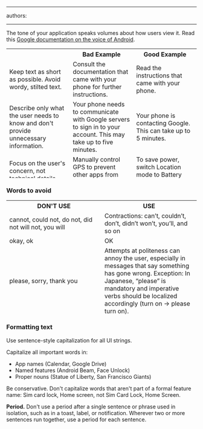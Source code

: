 

---
authors:

---




<span class='intro'> The tone of your application speaks volumes about how users view it. Read this <a href="http&#58;//developer.android.com/design/style/writing.html">Google documentation on the voice of Android</a>. </span>

<table width="670" height="342" cellspacing="0" class="ssw15-rteTable-default "><tbody><tr class="ssw15-rteTableHeaderRow-default"><th class="ssw15-rteTableHeaderEvenCol-default" style="width&#58;33.3333%;">​</th><th class="ssw15-rteTableHeaderOddCol-default" style="width&#58;33.3333%;">​Bad Example</th><th class="ssw15-rteTableHeaderEvenCol-default" style="width&#58;33.3333%;">​Good Example</th></tr><tr class="ssw15-rteTableOddRow-default"><td class="ssw15-rteTableEvenCol-default">Keep text as short as possible. Avoid wordy, stilted text​.</td><td class="ssw15-rteTableOddCol-default">Consult the documentation that came with your phone for further instructions.​</td><td class="ssw15-rteTableEvenCol-default">Read the instructions that came with your phone.</td></tr><tr class="ssw15-rteTableEvenRow-default"><td class="ssw15-rteTableEvenCol-default">Describe only what the user needs to know and don't provide unnecessary information.​</td><td class="ssw15-rteTableOddCol-default">​Your phone needs to communicate with Google servers to sign in to your account. This may take up to five minutes.</td><td class="ssw15-rteTableEvenCol-default">​Your phone is contacting Google. This can take up to 5 minutes.</td></tr><tr class="ssw15-rteTableOddRow-default"><td class="ssw15-rteTableEvenCol-default">​Focus on the user's concern, not technical details.</td><td class="ssw15-rteTableOddCol-default">Manually control GPS to prevent other apps from using it.​</td><td class="ssw15-rteTableEvenCol-default">​To save power, switch Location mode to Battery saving.</td></tr><tr class="ssw15-rteTableEvenRow-default"><td class="ssw15-rteTableEvenCol-default">​Put the most important thing first.</td><td class="ssw15-rteTableOddCol-default">​77 other people +1’d this, including Larry Page</td><td class="ssw15-rteTableEvenCol-default">Larry Page and 76 others +1’d this​</td></tr><tr class="ssw15-rteTableOddRow-default"><td class="ssw15-rteTableEvenCol-default">​Put the user's goal first</td><td class="ssw15-rteTableOddCol-default">Touch Next to complete setup using a Wi-Fi connection​</td><td class="ssw15-rteTableEvenCol-default">To finish setup using Wi-Fi, touch Next​</td></tr><tr class="ssw15-rteTableEvenRow-default"><td class="ssw15-rteTableEvenCol-default">Avoid being confusing or annoying​</td><td class="ssw15-rteTableOddCol-default">​Sorry! Activity MyAppActivity (in application MyApp) is not responding.</td><td class="ssw15-rteTableEvenCol-default">MyApp isn’t responding. Do you want to close it?​</td></tr></tbody></table><h3 class="ssw15-rteElement-H3">Words to avoid</h3><table width="670" height="302" cellspacing="0" class="ssw15-rteTable-default"><tbody><tr class="ssw15-rteTableHeaderRow-default"><th class="ssw15-rteTableHeaderEvenCol-default" style="width&#58;50%;">DON'T USE​</th><th class="ssw15-rteTableHeaderOddCol-default" style="width&#58;50%;">​USE</th></tr><tr class="ssw15-rteTableOddRow-default"><td class="ssw15-rteTableEvenCol-default">​cannot, could not, do not, did not will not, you will</td><td class="ssw15-rteTableOddCol-default">​Contractions&#58; can’t, couldn’t, don’t, didn’t won’t, you’ll, and so on</td></tr><tr class="ssw15-rteTableEvenRow-default"><td class="ssw15-rteTableEvenCol-default">​okay, ok</td><td class="ssw15-rteTableOddCol-default">​OK</td></tr><tr class="ssw15-rteTableOddRow-default"><td class="ssw15-rteTableEvenCol-default">​please, sorry, thank you</td><td class="ssw15-rteTableOddCol-default">Attempts at politeness can annoy the user, especially in messages that say something has gone wrong. Exception&#58; In Japanese, “please” is mandatory and imperative verbs should be localized accordingly (turn on -&gt; please turn on).​</td></tr><tr class="ssw15-rteTableEvenRow-default"><td class="ssw15-rteTableEvenCol-default">fail, failed, negative language​</td><td class="ssw15-rteTableOddCol-default">​In general, use positive phrasing (for example, “do” rather than “don’t,” except in cases such as “Don’t show again,” “Can’t connect,” and so on.) </td></tr><tr class="ssw15-rteTableOddRow-default"><td class="ssw15-rteTableEvenCol-default">me, I, my, mine​</td><td class="ssw15-rteTableOddCol-default">​you, your, yours</td></tr><tr class="ssw15-rteTableEvenRow-default"><td class="ssw15-rteTableEvenCol-default">Are you sure? Warning!​</td><td class="ssw15-rteTableOddCol-default">Tell user the consequence instead, for example, &quot;You’ll lose all photos and media&quot;​</td></tr></tbody></table><h3 class="ssw15-rteElement-H3">Formatting text</h3><p>Use sentence-style capitalization for all UI strings.</p><p>Capitalize all important words in&#58;</p><ul><li>App names (Calendar, Google Drive)</li><li>Named features (Android Beam, Face Unlock)</li><li>Proper nouns (Statue of Liberty, San Francisco Giants)</li></ul><p>Be conservative. Don't capitalize words that aren't part of a formal feature name&#58; Sim card lock, Home screen, not Sim Card Lock, Home Screen.</p><p><b>Period.</b> Don't use a period after a single sentence or phrase used in isolation, such as in a toast, label, or notification. Wherever two or more sentences run together, use a period for each sentence.</p>



